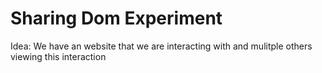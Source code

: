 # Sharing Dom Experiment
Idea: We have an website that we are interacting with and mulitple others viewing this interaction

